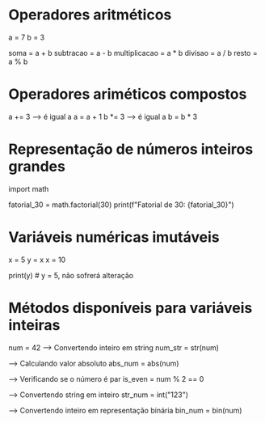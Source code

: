 # Operadores aritméticos
a = 7
b = 3

soma = a + b
subtracao = a - b
multiplicacao = a * b
divisao = a / b
resto = a % b

# Operadores ariméticos compostos
a += 3 --> é igual a a = a + 1
b *= 3 --> é igual a b = b * 3

# Representação de números inteiros grandes
import math

fatorial_30 = math.factorial(30)
print(f"Fatorial de 30: {fatorial_30}")

# Variáveis numéricas imutáveis
x = 5
y = x
x = 10

print(y) # y = 5, não sofrerá alteração

# Métodos disponíveis para variáveis inteiras
num = 42
--> Convertendo inteiro em string
num_str = str(num)

--> Calculando valor absoluto
abs_num = abs(num)

--> Verificando se o número é par
is_even = num % 2 == 0

--> Convertendo string em inteiro
str_num = int("123")

--> Convertendo inteiro em representação binária
bin_num = bin(num)